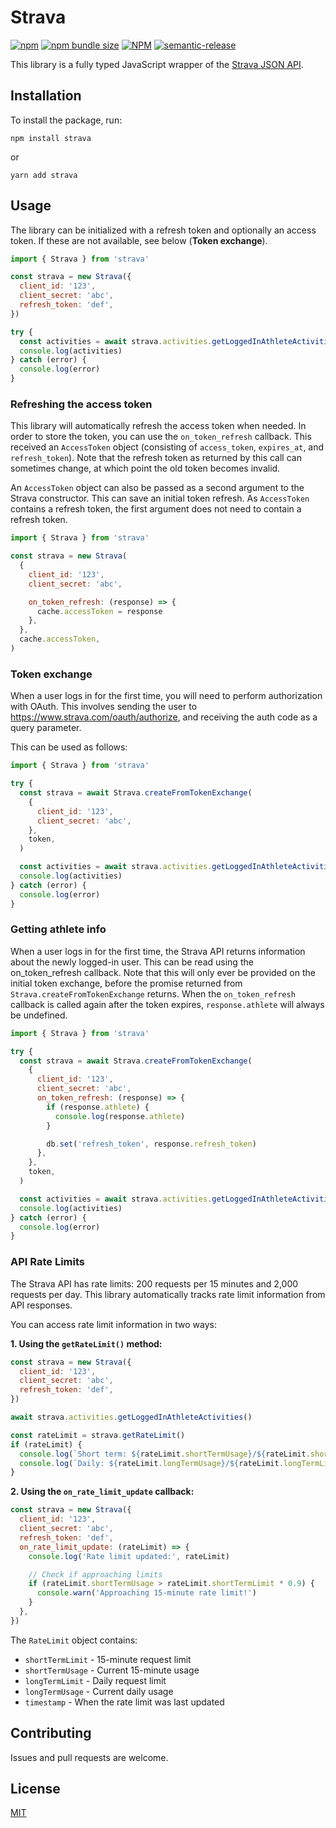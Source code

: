 # Strava

[![npm](https://img.shields.io/npm/v/strava)](https://www.npmjs.com/strava)
[![npm bundle size](https://img.shields.io/bundlephobia/minzip/strava)](https://www.npmjs.com/strava)
[![NPM](https://img.shields.io/npm/l/strava)](LICENSE)
[![semantic-release](https://img.shields.io/badge/%20%20%F0%9F%93%A6%F0%9F%9A%80-semantic--release-e10079.svg)](https://github.com/semantic-release/semantic-release)

This library is a fully typed JavaScript wrapper of the [Strava JSON API](https://developers.strava.com/docs/reference/).

## Installation

To install the package, run:

```
npm install strava
```

or

```
yarn add strava
```

## Usage

The library can be initialized with a refresh token and optionally an access token.
If these are not available, see below (**Token exchange**).

```javascript
import { Strava } from 'strava'

const strava = new Strava({
  client_id: '123',
  client_secret: 'abc',
  refresh_token: 'def',
})

try {
  const activities = await strava.activities.getLoggedInAthleteActivities()
  console.log(activities)
} catch (error) {
  console.log(error)
}
```

### Refreshing the access token

This library will automatically refresh the access token when needed.
In order to store the token, you can use the `on_token_refresh` callback.
This received an `AccessToken` object (consisting of `access_token`, `expires_at`, and `refresh_token`).
Note that the refresh token as returned by this call can sometimes change,
at which point the old token becomes invalid.

An `AccessToken` object can also be passed as a second argument to the Strava constructor.
This can save an initial token refresh.
As `AccessToken` contains a refresh token,
the first argument does not need to contain a refresh token.

```javascript
import { Strava } from 'strava'

const strava = new Strava(
  {
    client_id: '123',
    client_secret: 'abc',

    on_token_refresh: (response) => {
      cache.accessToken = response
    },
  },
  cache.accessToken,
)
```

### Token exchange

When a user logs in for the first time, you will need to perform authorization with OAuth.
This involves sending the user to <https://www.strava.com/oauth/authorize>,
and receiving the auth code as a query parameter.

This can be used as follows:

```javascript
import { Strava } from 'strava'

try {
  const strava = await Strava.createFromTokenExchange(
    {
      client_id: '123',
      client_secret: 'abc',
    },
    token,
  )

  const activities = await strava.activities.getLoggedInAthleteActivities()
  console.log(activities)
} catch (error) {
  console.log(error)
}
```

### Getting athlete info

When a user logs in for the first time, the Strava API returns information about the newly logged-in user.
This can be read using the on_token_refresh callback.
Note that this will only ever be provided on the initial token exchange,
before the promise returned from `Strava.createFromTokenExchange` returns.
When the `on_token_refresh` callback is called again after the token expires,
`response.athlete` will always be undefined.

```javascript
import { Strava } from 'strava'

try {
  const strava = await Strava.createFromTokenExchange(
    {
      client_id: '123',
      client_secret: 'abc',
      on_token_refresh: (response) => {
        if (response.athlete) {
          console.log(response.athlete)
        }

        db.set('refresh_token', response.refresh_token)
      },
    },
    token,
  )

  const activities = await strava.activities.getLoggedInAthleteActivities()
  console.log(activities)
} catch (error) {
  console.log(error)
}
```

### API Rate Limits

The Strava API has rate limits: 200 requests per 15 minutes and 2,000 requests per day.
This library automatically tracks rate limit information from API responses.

You can access rate limit information in two ways:

**1. Using the `getRateLimit()` method:**

```javascript
const strava = new Strava({
  client_id: '123',
  client_secret: 'abc',
  refresh_token: 'def',
})

await strava.activities.getLoggedInAthleteActivities()

const rateLimit = strava.getRateLimit()
if (rateLimit) {
  console.log(`Short term: ${rateLimit.shortTermUsage}/${rateLimit.shortTermLimit}`)
  console.log(`Daily: ${rateLimit.longTermUsage}/${rateLimit.longTermLimit}`)
}
```

**2. Using the `on_rate_limit_update` callback:**

```javascript
const strava = new Strava({
  client_id: '123',
  client_secret: 'abc',
  refresh_token: 'def',
  on_rate_limit_update: (rateLimit) => {
    console.log('Rate limit updated:', rateLimit)

    // Check if approaching limits
    if (rateLimit.shortTermUsage > rateLimit.shortTermLimit * 0.9) {
      console.warn('Approaching 15-minute rate limit!')
    }
  },
})
```

The `RateLimit` object contains:
- `shortTermLimit` - 15-minute request limit
- `shortTermUsage` - Current 15-minute usage
- `longTermLimit` - Daily request limit
- `longTermUsage` - Current daily usage
- `timestamp` - When the rate limit was last updated

## Contributing

Issues and pull requests are welcome.

## License

[MIT](https://github.com/rfoel/strava/blob/master/LICENSE)
